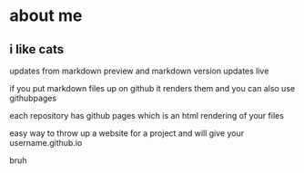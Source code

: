 # about me
## i like cats

updates from markdown preview and markdown version updates live

if you put markdown files up on github it renders them and you can also use githubpages

each repository has github pages which is an html rendering of your files

easy way to throw up a website for a project and will give your username.github.io 

bruh
